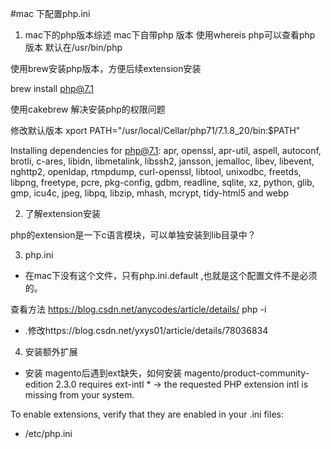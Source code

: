 #mac 下配置php.ini

1. mac下的php版本综述
mac下自带php 版本 使用whereis php可以查看php 版本
默认在/usr/bin/php


使用brew安装php版本，方便后续extension安装

brew install php@7.1

使用cakebrew 解决安装php的权限问题


修改默认版本
xport PATH="/usr/local/Cellar/php71/7.1.8_20/bin:$PATH"


Installing dependencies for php@7.1: apr, openssl, apr-util, aspell, autoconf, brotli, c-ares, libidn, libmetalink, libssh2, jansson, jemalloc, libev, libevent, nghttp2, openldap, rtmpdump, curl-openssl, libtool, unixodbc, freetds, libpng, freetype, pcre, pkg-config, gdbm, readline, sqlite, xz, python, glib, gmp, icu4c, jpeg, libpq, libzip, mhash, mcrypt, tidy-html5 and webp






2. 了解extension安装

php的extension是一下c语言模块，可以单独安装到lib目录中？





3. php.ini

* 在mac下没有这个文件，只有php.ini.default ,也就是这个配置文件不是必须的。

查看方法
https://blog.csdn.net/anycodes/article/details/
php -i  


* .修改https://blog.csdn.net/yxys01/article/details/78036834




4. 安装额外扩展

* 安装 magento后遇到ext缺失，如何安装
magento/product-community-edition 2.3.0 requires ext-intl * -> the requested PHP extension intl is missing from your system.

 To enable extensions, verify that they are enabled in your .ini files:
   - /etc/php.ini
